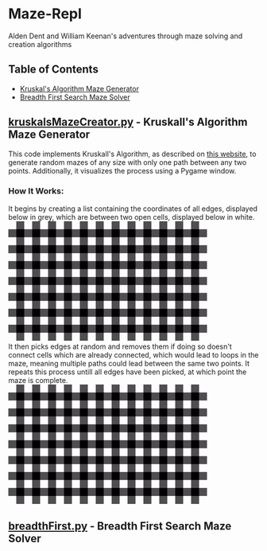 # Maze-Repl
Alden Dent and William Keenan's adventures through maze solving and creation algorithms

## Table of Contents
* [Kruskal's Algorithm Maze Generator](#kruskalsmazecreatorpy---kruskalls-algorithm-maze-generation) <br/>
* [Breadth First Search Maze Solver](#breadthfirstpy---breadth-first-search-maze-solver)

## [kruskalsMazeCreator.py](https://github.com/willhk10/Maze-Repl/blob/main/kruskalsMazeCreator.py) - Kruskall's Algorithm Maze Generator
This code implements Kruskall's Algorithm, as described on [this website](https://weblog.jamisbuck.org/2011/1/3/maze-generation-kruskal-s-algorithm), to generate random mazes of any size with only one path between any two points. Additionally, it visualizes the process using a Pygame window.
### How It Works:
It begins by creating a list containing the coordinates of all edges, displayed below in grey, which are between two open cells, displayed below in white.
<br/><img src="https://github.com/willhk10/Maze-Repl/blob/main/Media/kruskalsBeforeCreation.png" alt="alt text" width="400" height="240"><br/>
It then picks edges at random and removes them if doing so doesn't connect cells which are already connected, which would lead to loops in the maze, meaning multiple paths could lead between the same two points. It repeats this process untill all edges have been picked, at which point the maze is complete.
<br/><img src="https://github.com/willhk10/Maze-Repl/blob/main/Media/kruskalsInAction.gif" alt="alt text" width="400" height="240"><br/>

## [breadthFirst.py](https://github.com/willhk10/Maze-Repl/blob/main/breadthFirst.py) - Breadth First Search Maze Solver
